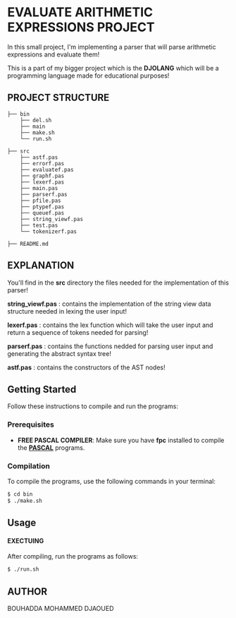 # EVALUATE ARITHMETIC EXPRESSIONS PROJECT
In this small project, I'm implementing a parser that will parse arithmetic expressions and evaluate them!


This is a part of my bigger project which is the **DJOLANG** which will be a programming language made for educational purposes!

##

## PROJECT STRUCTURE

```
├── bin
    ├── del.sh
    ├── main
    ├── make.sh
    └── run.sh

├── src
    ├── astf.pas
    ├── errorf.pas
    ├── evaluatef.pas
    ├── graphf.pas
    ├── lexerf.pas
    ├── main.pas
    ├── parserf.pas
    ├── pfile.pas
    ├── ptypef.pas
    ├── queuef.pas
    ├── string_viewf.pas
    ├── test.pas
    └── tokenizerf.pas

├── README.md
```

##

## EXPLANATION

You'll find in the **src** directory the files needed for the implementation of this parser!

**string_viewf.pas** : contains the implementation of the string view data structure needed in lexing the user input!

**lexerf.pas** : contains the lex function which will take the user input and return a sequence of tokens needed for parsing!

**parserf.pas** : contains the functions nedded for parsing user input and generating the abstract syntax tree!

**astf.pas** : contains the constructors of the AST nodes!


## Getting Started

Follow these instructions to compile and run the programs:

### Prerequisites

- **FREE PASCAL COMPILER**: Make sure you have **fpc** installed to compile the [**PASCAL**](https://www.freepascal.org/) programs.

### Compilation

To compile the programs, use the following commands in your terminal:

```bash
$ cd bin
$ ./make.sh
```


## Usage

#### EXECTUING
After compiling, run the programs as follows:
```bash
$ ./run.sh
```



## AUTHOR
BOUHADDA MOHAMMED DJAOUED



